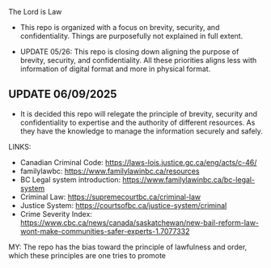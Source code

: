 The Lord is Law

* This repo is organized with a focus on brevity, security, and confidentiality. Things are purposefully not explained in full extent.

* UPDATE 05/26: This repo is closing down aligning the purpose of brevity, security, and confidentiality. All these priorities aligns less with information of digital format and more in physical format.

## UPDATE 06/09/2025
* It is decided this repo will relegate the principle of brevity, security and confidentiality to expertise and the authority of different resources. As they have the knowledge to manage the information securely and safely.

LINKS:
* Canadian Criminal Code: https://laws-lois.justice.gc.ca/eng/acts/c-46/
* familylawbc: https://www.familylawinbc.ca/resources
* BC Legal system introduction: https://www.familylawinbc.ca/bc-legal-system
* Criminal Law: https://supremecourtbc.ca/criminal-law
* Justice System: https://courtsofbc.ca/justice-system/criminal
* Crime Severity Index: https://www.cbc.ca/news/canada/saskatchewan/new-bail-reform-law-wont-make-communities-safer-experts-1.7077332

MY: The repo has the bias toward the principle of lawfulness and order, which these principles are one tries to promote
